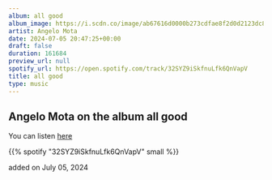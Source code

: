 ```yaml
---
album: all good
album_image: https://i.scdn.co/image/ab67616d0000b273cdfae8f2d0d2123dc8e749a8
artist: Angelo Mota
date: 2024-07-05 20:47:25+00:00
draft: false
duration: 161684
preview_url: null
spotify_url: https://open.spotify.com/track/32SYZ9iSkfnuLfk6QnVapV
title: all good
type: music
---
```



## Angelo Mota on the album all good

You can listen [here](https://open.spotify.com/track/32SYZ9iSkfnuLfk6QnVapV)

{{% spotify "32SYZ9iSkfnuLfk6QnVapV" small %}}

added on July 05, 2024